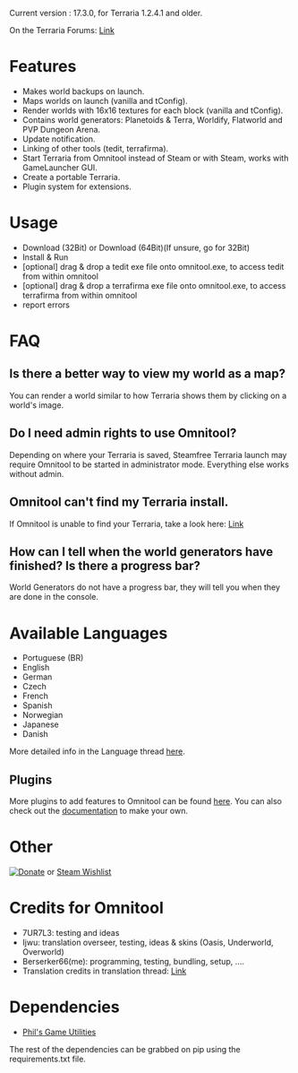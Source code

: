 Current version : 17.3.0, for Terraria 1.2.4.1 and older.

On the Terraria Forums:
[Link](http://forums.terraria.org/index.php?threads/omnitool-world-creation-mapping-backups-and-more.14664/)

Features
========
* Makes world backups on launch.
* Maps worlds on launch (vanilla and tConfig).
* Render worlds with 16x16 textures for each block (vanilla and tConfig).
* Contains world generators: Planetoids & Terra, Worldify, Flatworld and PVP Dungeon Arena.
* Update notification.
* Linking of other tools (tedit, terrafirma).
* Start Terraria from Omnitool instead of Steam or with Steam, works with GameLauncher GUI.
* Create a portable Terraria.
* Plugin system for extensions.

Usage
=====

* Download (32Bit) or Download (64Bit)(If unsure, go for 32Bit)
* Install & Run
* [optional] drag & drop a tedit exe file onto omnitool.exe, to access tedit from within omnitool
* [optional] drag & drop a terrafirma exe file onto omnitool.exe, to access terrafirma from within omnitool
* report errors

FAQ
===
Is there a better way to view my world as a map?
------------------------------------------------
You can render a world similar to how Terraria shows them by clicking on a world's image.

Do I need admin rights to use Omnitool?
---------------------------------------
Depending on where your Terraria is saved, Steamfree Terraria launch may require Omnitool to be started in administrator mode. Everything else works without admin.

Omnitool can't find my Terraria install.
----------------------------------------
If Omnitool is unable to find your Terraria, take a look here: [Link](http://www.terrariaonline.com/threads/omnitool-world-mapping-backups-creation-and-more-released.61654/page-19#post-1501847)

How can I tell when the world generators have finished? Is there a progress bar?
--------------------------------------------------------------------------------
World Generators do not have a progress bar, they will tell you when they are done in the console.

Available Languages
===================

* Portuguese (BR)
* English
* German
* Czech
* French
* Spanish
* Norwegian
* Japanese
* Danish

More detailed info in the Language thread [here](http://www.terrariaonline.com/threads/omnitool-language-thread.62981/).

Plugins
-------
More plugins to add features to Omnitool can be found [here](http://www.terrariaonline.com/threads/omnitool-plugin-compendium.82677/#post-1625952).
You can also check out the [documentation](http://www.terrariaonline.com/threads/omnitool-plugin-system-documentation.80960/) to make your own.

Other
=====
[![Donate](https://www.paypalobjects.com/en_US/i/btn/btn_donate_LG.gif)](https://www.paypal.com/cgi-bin/webscr?cmd=_s-xclick&hosted_button_id=JBZM8LFAGDK4N) or [Steam Wishlist](http://steamcommunity.com/profiles/76561198041949197/wishlist/)



Credits for Omnitool
====================
* 7UR7L3: testing and ideas
* Ijwu: translation overseer, testing, ideas & skins (Oasis, Underworld, Overworld)
* Berserker66(me): programming, testing, bundling, setup, ....
* Translation credits in translation thread: [Link](http://www.terrariaonline.com/threads/omnitool-language-thread.62981/)

Dependencies
============

* [Phil's Game Utilities](http://www.pygame.org/project-PGU+-+Phil's+pyGame+Utilities-108-.html)

The rest of the dependencies can be grabbed on pip using the requirements.txt file.
